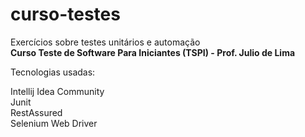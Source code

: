 # curso-testes
Exercícios sobre testes unitários e automação  
**Curso Teste de Software Para Iniciantes (TSPI) - Prof. Julio de Lima**  

Tecnologias usadas:

Intellij Idea Community  
Junit  
RestAssured  
Selenium Web Driver  
